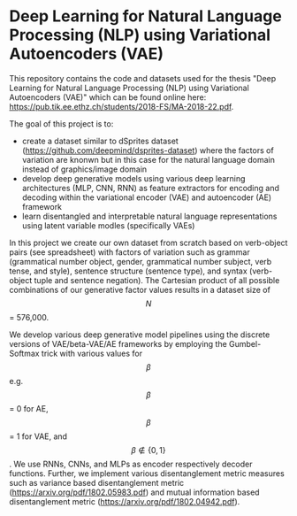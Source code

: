 # Deep Learning for Natural Language Processing (NLP) using Variational Autoencoders (VAE)

This repository contains the code and datasets used for the thesis "Deep Learning for Natural Language Processing (NLP) using Variational Autoencoders (VAE)"
which can be found online here: <https://pub.tik.ee.ethz.ch/students/2018-FS/MA-2018-22.pdf>.

The goal of this project is to:

* create a dataset similar to dSprites dataset (<https://github.com/deepmind/dsprites-dataset>) where the factors of variation are knonwn but in this case for the natural language domain instead of graphics/image domain
* develop deep generative models using various deep learning architectures (MLP, CNN, RNN) as feature extractors for encoding and decoding within the variational encoder (VAE) and autoencoder (AE) framework
* learn disentangled and interpretable natural language representations using latent variable modles (specifically VAEs)


In this project we create our own dataset from scratch based on verb-object pairs (see spreadsheet) with factors of variation such as grammar (grammatical number object, gender, grammatical number subject, verb tense, and style), sentence structure (sentence type), and syntax (verb-object tuple and sentence negation). The Cartesian product of all possible combinations of our generative factor values results in a dataset size of $$N$$ = 576,000.

We develop various deep generative model pipelines using the discrete versions of VAE/beta-VAE/AE frameworks by employing the Gumbel-Softmax trick with various values for $$\beta$$ e.g. $$\beta$$ = 0 for AE, $$\beta$$ = 1 for VAE, and $$\beta \notin \{0,1\}$$.
We use RNNs, CNNs, and MLPs as encoder respectively decoder functions. Further, we implement various disentanglement metric measures such as variance based disentanglement metric (<https://arxiv.org/pdf/1802.05983.pdf>) and mutual information based disentanglement metric (<https://arxiv.org/pdf/1802.04942.pdf>).
